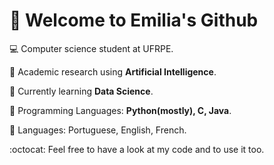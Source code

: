  # 🌸 Welcome to Emilia's Github 


:computer: Computer science student at UFRPE.


:microscope: Academic research using **Artificial Intelligence**.



:newspaper: Currently learning **Data Science**.



:pushpin: Programming Languages: **Python(mostly), C, Java**.



:notebook_with_decorative_cover: Languages: Portuguese, English, French.







:octocat: Feel free to have a look at my code and to use it too.
<!--
**11emilia11/11emilia11** is a ✨ _special_ ✨ repository because its `README.md` (this file) appears on your GitHub profile.

Here are some ideas to get you started:

- 🔭 I’m currently working on ...
- 🌱 I’m currently learning ...
- 👯 I’m looking to collaborate on ...
- 🤔 I’m looking for help with ...
- 💬 Ask me about ...
- 📫 How to reach me: ...
- 😄 Pronouns: ...
- ⚡ Fun fact: ...
-->

